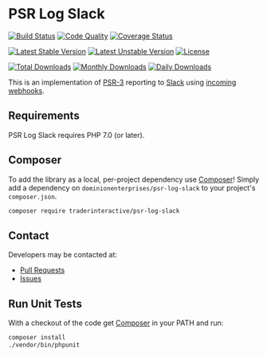 # PSR Log Slack

[![Build Status](https://travis-ci.org/dominionenterprises/psr-log-slack.svg?branch=master)](https://travis-ci.org/dominionenterprises/psr-log-slack)
[![Code Quality](https://scrutinizer-ci.com/g/dominionenterprises/psr-log-slack/badges/quality-score.png?b=master)](https://scrutinizer-ci.com/g/dominionenterprises/psr-log-slack/?branch=master)
[![Coverage Status](https://coveralls.io/repos/github/dominionenterprises/psr-log-slack/badge.svg?branch=master)](https://coveralls.io/github/dominionenterprises/psr-log-slack?branch=master)

[![Latest Stable Version](https://poser.pugx.org/dominionenterprises/psr-log-slack/v/stable)](https://packagist.org/packages/dominionenterprises/psr-log-slack)
[![Latest Unstable Version](https://poser.pugx.org/dominionenterprises/psr-log-slack/v/unstable)](https://packagist.org/packages/dominionenterprises/psr-log-slack)
[![License](https://poser.pugx.org/dominionenterprises/psr-log-slack/license)](https://packagist.org/packages/dominionenterprises/psr-log-slack)

[![Total Downloads](https://poser.pugx.org/dominionenterprises/psr-log-slack/downloads)](https://packagist.org/packages/dominionenterprises/psr-log-slack)
[![Monthly Downloads](https://poser.pugx.org/dominionenterprises/psr-log-slack/d/monthly)](https://packagist.org/packages/dominionenterprises/psr-log-slack)
[![Daily Downloads](https://poser.pugx.org/dominionenterprises/psr-log-slack/d/daily)](https://packagist.org/packages/dominionenterprises/psr-log-slack)

This is an implementation of [PSR-3](https://github.com/php-fig/fig-standards/blob/master/accepted/PSR-3-logger-interface.md) reporting to [Slack](https://api.slack.com/) using [incoming webhooks](https://api.slack.com/incoming-webhooks).

## Requirements

PSR Log Slack requires PHP 7.0 (or later).

## Composer
To add the library as a local, per-project dependency use [Composer](http://getcomposer.org)! Simply add a dependency on `dominionenterprises/psr-log-slack` to your project's `composer.json`.
```sh
composer require traderinteractive/psr-log-slack
```

## Contact
Developers may be contacted at:

 * [Pull Requests](https://github.com/traderinteractive/psr-log-slack/pulls)
 * [Issues](https://github.com/traderinteractive/psr-log-slack/issues)

## Run Unit Tests
With a checkout of the code get [Composer](http://getcomposer.org) in your PATH and run:

```sh
composer install
./vendor/bin/phpunit
